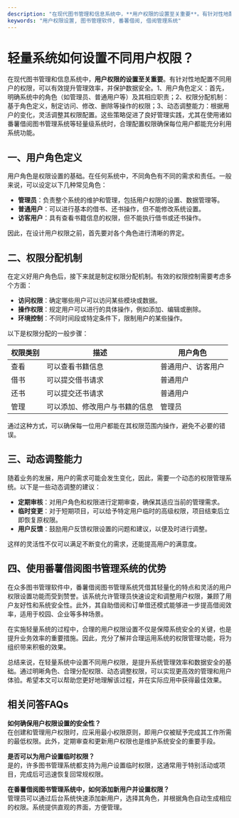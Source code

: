 ```yaml
---
description: "在现代图书管理和信息系统中，**用户权限的设置至关重要**。有针对性地配置不同用户的权限，可以有效提升管理效率，并保护数据安全。1、用户角色定义：首先，明确系统中的角色（如管理员、普通用户等）及其相应职责；2、权限分配机制：基于角色定义，制定访问、修改、删除等操作的权限；3、动态调整能力：根据用户的变化，灵活调整其权限配置。这些策略促进了良好管理实践，尤其在使用诸如番薯借阅图书管理系统等轻量级系统时，合理配置权限确保每位用户都能充分利用系统功能。"
keywords: "用户权限设置, 图书管理软件, 番薯借阅, 借阅管理系统"
---
```

# 轻量系统如何设置不同用户权限？

在现代图书管理和信息系统中，**用户权限的设置至关重要**。有针对性地配置不同用户的权限，可以有效提升管理效率，并保护数据安全。1、用户角色定义：首先，明确系统中的角色（如管理员、普通用户等）及其相应职责；2、权限分配机制：基于角色定义，制定访问、修改、删除等操作的权限；3、动态调整能力：根据用户的变化，灵活调整其权限配置。这些策略促进了良好管理实践，尤其在使用诸如番薯借阅图书管理系统等轻量级系统时，合理配置权限确保每位用户都能充分利用系统功能。

## 一、用户角色定义

用户角色是权限设置的基础。在任何系统中，不同角色有不同的需求和责任。一般来说，可以设定以下几种常见角色：

- **管理员**：负责整个系统的维护和管理，包括用户权限的设置、数据管理等。
- **普通用户**：可以进行基本的借书、还书操作，但不能修改系统设置。
- **访客用户**：具有查看书籍信息的权限，但不能执行借书或还书操作。

因此，在设计用户权限之前，首先要对各个角色进行清晰的界定。

## 二、权限分配机制

在定义好用户角色后，接下来就是制定权限分配机制。有效的权限控制需要考虑多个方面：

- **访问权限**：确定哪些用户可以访问某些模块或数据。
- **操作权限**：规定用户可以进行的具体操作，例如添加、编辑或删除。
- **环境控制**：不同时间段或特定条件下，限制用户的某些操作。

以下是权限分配的一般步骤：

| 权限类别 | 描述                         | 用户角色          |
|----------|------------------------------|--------------------|
| 查看     | 可以查看书籍信息                | 普通用户、访客用户   |
| 借书     | 可以提交借书请求                | 普通用户           |
| 还书     | 可以提交还书请求                | 普通用户           |
| 管理     | 可以添加、修改用户与书籍的信息    | 管理员             |

通过这种方式，可以确保每一位用户都能在其权限范围内操作，避免不必要的错误。

## 三、动态调整能力

随着业务的发展，用户的需求可能会发生变化，因此，需要一个动态的权限管理系统。以下是一些动态调整的建议：

- **定期审核**：对用户角色和权限进行定期审查，确保其适应当前的管理需求。
- **临时变更**：对于短期项目，可以给予特定用户临时的高级权限，项目结束后立即恢复原权限。
- **用户反馈**：鼓励用户反馈权限设置的问题和建议，以便及时进行调整。

这样的灵活性不仅可以满足不断变化的需求，还能提高用户的满意度。

## 四、使用番薯借阅图书管理系统的优势

在众多图书管理软件中，番薯借阅图书管理系统凭借其轻量化的特点和灵活的用户权限设置功能而受到赞誉。该系统允许管理员快速设定和调整用户权限，兼顾了用户友好性和系统安全性。此外，其自助借阅和订单借还模式能够进一步提高借阅效率，适用于校园、企业等多种场景。

在实施轻量系统的过程中，合理的用户权限设置不仅是保障系统安全的关键，也是提升业务效率的重要措施。因此，充分了解并合理运用系统的权限管理功能，将为组织带来积极的效果。

总结来说，在轻量系统中设置不同用户权限，是提升系统管理效率和数据安全的基础。通过明晰角色、合理分配权限、动态调整权限，可以实现更高效的管理和用户体验。希望本文可以帮助您更好地理解该过程，并在实际应用中获得最佳效果。

## 相关问答FAQs 

**如何确保用户权限设置的安全性？**  
在创建和管理用户权限时，应采用最小权限原则，即用户仅被赋予完成其工作所需的最低权限。此外，定期审查和更新用户权限也是维护系统安全的重要手段。

**是否可以为用户设置临时权限？**  
是的，许多图书管理系统都支持为用户设置临时权限，这通常用于特别活动或项目，完成后可迅速恢复回常规权限。

**在番薯借阅图书管理系统中，如何添加新用户并设置权限？**  
管理员可以通过后台系统快速添加新用户，选择其角色，并根据角色自动生成相应的权限。系统提供直观的界面，方便管理。
